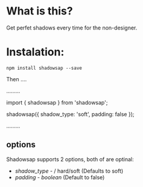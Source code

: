 # What is this?


Get perfet shadows every time for the non-designer.


# Instalation:

`npm install shadowsap --save`

Then ....


.........

import { shadowsap } from 'shadowsap';

shadowsap({
    shadow_type: 'soft',
    padding: false
});

.........


## options 

Shadowsap supports 2 options, both of are optinal:

* *shadow_type* - / hard/soft (Defaults to soft)
* *padding* - _boolean_ (Default to false)